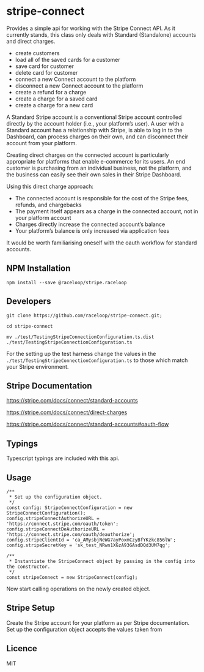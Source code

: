 # stripe-connect

Provides a simple api for working with the Stripe Connect API. As it currently stands, this class only deals with Standard (Standalone)
accounts and direct charges.

- create customers
- load all of the saved cards for a customer
- save card for customer
- delete card for customer
- connect a new Connect account to the platform
- disconnect a new Connect account to the platform
- create a refund for a charge
- create a charge for a saved card
- create a charge for a new card

A Standard Stripe account is a conventional Stripe account controlled directly by the account holder (i.e., your
platform’s user). A user with a Standard account has a relationship with Stripe, is able to log in to the Dashboard,
can process charges on their own, and can disconnect their account from your platform.
  
Creating direct charges on the connected account is particularly appropriate for platforms that enable e-commerce 
for its users. An end customer is purchasing from an individual business, not the platform, and the business can 
easily see their own sales in their Stripe Dashboard.

Using this direct charge  approach:
- The connected account is responsible for the cost of the Stripe fees, refunds, and chargebacks
- The payment itself appears as a charge in the connected account, not in your platform account
- Charges directly increase the connected account’s balance
- Your platform’s balance is only increased via application fees
 
It would be worth familiarising oneself with the oauth workflow for standard accounts.
 
## NPM Installation

`npm install --save @raceloop/stripe.raceloop`

## Developers

`git clone https://github.com/raceloop/stripe-connect.git;`

`cd stripe-connect`

`mv ./test/TestingStripeConnectionConfiguration.ts.dist ./test/TestingStripeConnectionConfiguration.ts`


For the setting up the test harness change the values in the `./test/TestingStripeConnectionConfiguration.ts`
to those which match your Stripe environment.

## Stripe Documentation

https://stripe.com/docs/connect/standard-accounts

https://stripe.com/docs/connect/direct-charges

https://stripe.com/docs/connect/standard-accounts#oauth-flow


## Typings

Typescript typings are included with this api.

## Usage

```
/**
 * Set up the configuration object.
 */
const config: StripeConnectConfiguration = new StripeConnectConfiguration();
config.stripeConnectAuthorizeURL = 'https://connect.stripe.com/oauth/token';
config.stripeConnectDeAuthorizeURL = 'https://connect.stripe.com/oauth/deauthorize';
config.stripeClientId = 'ca_AMysbjNeWG7ayPoxmCzyBfYKzkc856lW';
config.stripeSecretKey = 'sk_test_NRwn1XGzA93GAsdDQd3UM7qg';

/**
 * Instantiate the StripeConnect object by passing in the config into the constructor.
 */
const stripeConnect = new StripeConnect(config);
```

Now start calling operations on the newly created object.

## Stripe Setup

Create the Stripe account for your platform as per Stripe documentation. Set up the
configuration object accepts the values taken from

## Licence

MIT